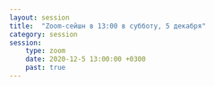 ```yaml
---
layout: session
title:  "Zoom-сейшн в 13:00 в субботу, 5 декабря"
category: session
session:
    type: zoom
    date: 2020-12-5 13:00:00 +0300
    past: true
---
```

